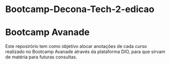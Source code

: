 # Bootcamp-Decona-Tech-2-edicao
# Bootcamp Avanade

Este reposirório tem como objetivo alocar anotações de cada curso realizado no Bootcamp Avanade através da plataforma DIO, para que sirvam de matéria para futuras consultas.
